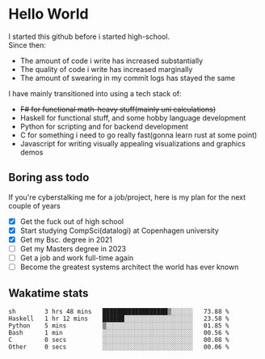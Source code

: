 # Hello World

I started this github before i started high-school.  
Since then:
- The amount of code i write has increased substantially
- The quality of code i write has increased marginally
- The amount of swearing in my commit logs has stayed the same

I have mainly transitioned into using a tech stack of:
- ~~F# for functional math-heavy stuff(mainly uni calculations)~~
- Haskell for functional stuff, and some hobby language development
- Python for scripting and for backend development
- C for something i need to go really fast(gonna learn rust at some point)
- Javascript for writing visually appealing visualizations and graphics demos

## Boring ass todo
If you're cyberstalking me for a job/project, here is my plan for the next couple of years
- [x] Get the fuck out of high school
- [x] Start studying CompSci(datalogi) at Copenhagen university
- [x] Get my Bsc. degree in 2021
- [ ] Get my Masters degree in 2023
- [ ] Get a job and work full-time again
- [ ] Become the greatest systems architect the world has ever known

## Wakatime stats
<!--START_SECTION:waka-->

```text
sh        3 hrs 48 mins   ██████████████████▒░░░░░░   73.88 %
Haskell   1 hr 12 mins    ██████░░░░░░░░░░░░░░░░░░░   23.58 %
Python    5 mins          ▒░░░░░░░░░░░░░░░░░░░░░░░░   01.85 %
Bash      1 min           ░░░░░░░░░░░░░░░░░░░░░░░░░   00.56 %
C         0 secs          ░░░░░░░░░░░░░░░░░░░░░░░░░   00.08 %
Other     0 secs          ░░░░░░░░░░░░░░░░░░░░░░░░░   00.06 %
```

<!--END_SECTION:waka-->
